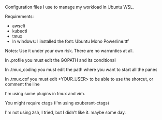 Configuration files I use to manage my workload in Ubuntu WSL.

Requirements:
- awscli
- kubectl
- tmux
- In windows: I installed the font: Ubuntu Mono Powerline.ttf

Notes:
Use it under your own risk. There are no warranties at all.

In .profile you must edit the GOPATH and its conditional

In .tmux_coding you must edit the path where you want to start all the panes

In .tmux.cof you must edit <YOUR_USER> to be able to use the shorcut, or
comment the line

I'm using some plugins in tmux and vim.

You might require ctags (I'm using exuberant-ctags)

I'm not using zsh, I tried, but I didn't like it. maybe some day.
